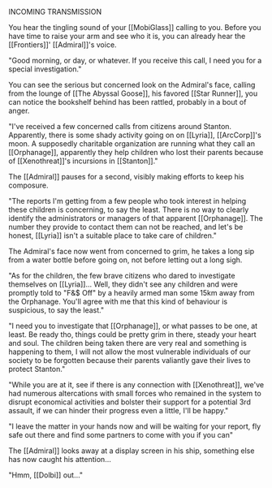 INCOMING TRANSMISSION

You hear the tingling sound of your [[MobiGlass]] calling to you. Before you have time to raise your arm and see who it is, you can already hear the [[Frontiers]]' [[Admiral]]'s voice.  

"Good morning, or day, or whatever. If you receive this call, I need you for a special investigation."  

You can see the serious but concerned look on the Admiral's face, calling from the lounge of [[The Abyssal Goose]], his favored [[Star Runner]], you can notice the bookshelf behind has been rattled, probably in a bout of anger.  

"I've received a few concerned calls from citizens around Stanton. Apparently, there is some shady activity going on on [[Lyria]], [[ArcCorp]]'s moon. A supposedly charitable organization are running what they call an [[Orphanage]], apparently they help children who lost their parents because of [[Xenothreat]]'s incursions in [[Stanton]]."  

The [[Admiral]] pauses for a second, visibly making efforts to keep his composure. 

"The reports I'm getting from a few people who took interest in helping these children is concerning, to say the least. There is no way to clearly identify the administrators or managers of that apparent [[Orphanage]]. The number they provide to contact them can not be reached, and let's be honest, [[Lyria]] isn't a suitable place to take care of children."

The Admiral's face now went from concerned to grim, he takes a long sip from a water bottle before going on, not before letting out a long sigh.  

"As for the children, the few brave citizens who dared to investigate themselves on [[Lyria]]... Well, they didn't see any children and were promptly told to "F&$ Off" by a heavily armed man some 15km away from the Orphanage. You'll agree with me that this kind of behaviour is suspicious, to say the least."

"I need you to investigate that [[Orphanage]], or what passes to be one, at least. Be ready tho, things could be pretty grim in there, steady your heart and soul. The children being taken there are very real and something is happening to them, I will not allow the most vulnerable individuals of our society to be forgotten because their parents valiantly gave their lives to protect Stanton."  

"While you are at it, see if there is any connection with [[Xenothreat]], we've had numerous altercations with small forces who remained in the system to disrupt economical activities and bolster their support for a potential 3rd assault, if we can hinder their progress even a little, I'll be happy."  

"I leave the matter in your hands now and will be waiting for your report, fly safe out there and find some partners to come with you if you can"  

The [[Admiral]] looks away at a display screen in his ship, something else has now caught his attention...  

"Hmm, [[Dolbi]] out..."